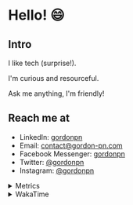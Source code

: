 # Hello! 😄

## Intro

I like tech (surprise!).

I'm curious and resourceful.

Ask me anything, I'm friendly!

## Reach me at

- LinkedIn: [gordonpn](https://www.linkedin.com/in/gordonpn/)
- Email: [contact@gordon-pn.com](mailto:contact@gordon-pn.com)
- Facebook Messenger: [gordonpn](https://www.messenger.com/t/Gordonpn)
- Twitter: [@gordonpn](https://twitter.com/Gordonpn)
- Instagram: [@gordonpn](https://www.instagram.com/gordonpn/)

<details>
  <summary>Metrics</summary>

  <img align="center" src="https://github.com/gordonpn/gordonpn/blob/master/github-metrics.svg" alt="GitHub Metrics">

</details>

<details>
  <summary>WakaTime</summary>

  <!--START_SECTION:waka-->
📊 **This Week I Spent My Time On** 

```text
💬 Programming Languages: 
Java                     4 hrs 19 mins       ██████████████░░░░░░░░░░░   56.82 % 
Brazil Dependency Config 2 hrs 28 mins       ████████░░░░░░░░░░░░░░░░░   32.67 % 
TypeScript               25 mins             █░░░░░░░░░░░░░░░░░░░░░░░░   05.65 % 
Bash                     15 mins             █░░░░░░░░░░░░░░░░░░░░░░░░   03.34 % 
JSON                     5 mins              ░░░░░░░░░░░░░░░░░░░░░░░░░   01.22 % 

🔥 Editors: 
IntelliJ IDEA            6 hrs 51 mins       ███████████████████████░░   90.26 % 
VS Code                  44 mins             ██░░░░░░░░░░░░░░░░░░░░░░░   09.74 % 
```


 Last Updated on 23/08/2024 10:21:42 UTC
<!--END_SECTION:waka-->
</details>
